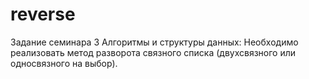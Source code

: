 # reverse
Задание семинара 3 Алгоритмы и структуры данных: Необходимо реализовать метод разворота связного списка (двухсвязного или односвязного на выбор).
